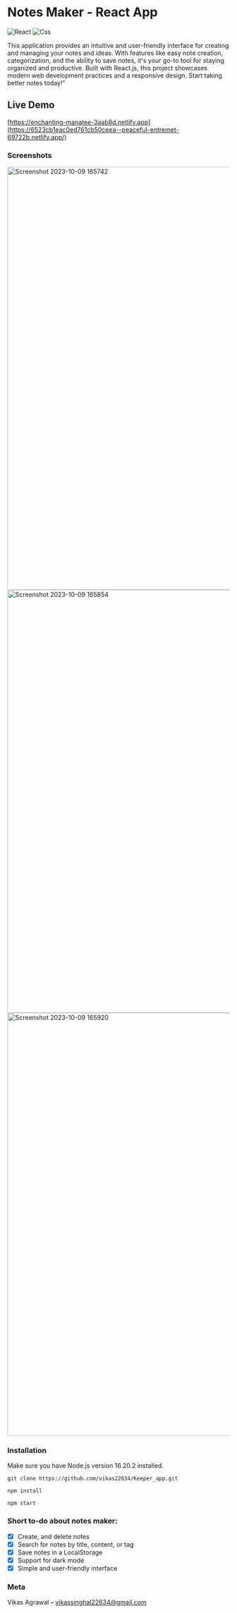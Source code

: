 # Notes Maker - React App
![React](https://img.shields.io/badge/react-%2320232a.svg?style=for-the-badge&logo=react&logoColor=%2361DAFB) 
![Css](https://www.vectorlogo.zone/logos/w3_css/w3_css-ar21.svg)

This application provides an intuitive and user-friendly interface for creating and managing your notes and ideas. With features like easy note creation, categorization, and the ability to save notes, it's your go-to tool for staying organized and productive. Built with React.js, this project showcases modern web development practices and a responsive design. Start taking better notes today!"

## Live Demo
[https://enchanting-manatee-3aab8d.netlify.app](https://6523cb1eac0ed761cb50ceea--peaceful-entremet-69722b.netlify.app/)

### Screenshots
<img width="960" alt="Screenshot 2023-10-09 165742" src="https://github.com/vikas22634/Keeper_app/assets/75554973/c706a630-41bd-48f7-8460-f2493d22b1f4">
<img width="960" alt="Screenshot 2023-10-09 165854" src="https://github.com/vikas22634/Keeper_app/assets/75554973/84313a42-2c27-445b-a0e7-a5366400f0c6">
<img width="960" alt="Screenshot 2023-10-09 165920" src="https://github.com/vikas22634/Keeper_app/assets/75554973/2402e69c-893f-4e7f-9dfc-ec6a1e4d3ace">


### Installation
Make sure you have Node.js version 16.20.2 installed.
```[
git clone https://github.com/vikas22634/Keeper_app.git

npm install

npm start 
```

### Short to-do about notes maker:
- [x] Create, and delete notes
- [x] Search for notes by title, content, or tag
- [x] Save notes in a LocalStorage
- [x] Support for dark mode
- [x] Simple and user-friendly interface

### Meta

Vikas Agrawal – vikassinghal22634@gmail.com

